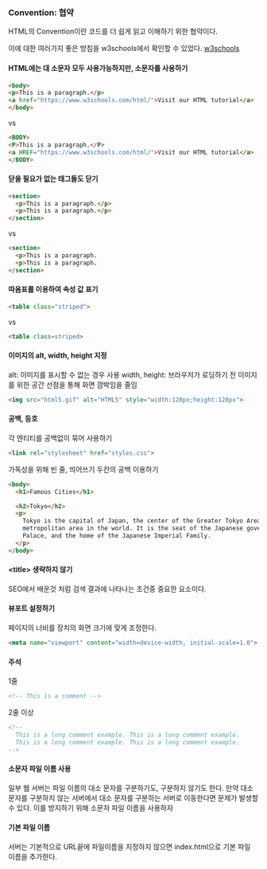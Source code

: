 ### Convention: 협약

HTML의 Convention이란 코드를 더 쉽게 읽고 이해하기 위한 협약이다.


이에 대한 여러가지 좋은 방침을 w3schools에서 확인할 수 있었다.
[w3schools](https://www.w3schools.com/html/html5_syntax.asp)

#### HTML에는 대 소문자 모두 사용가능하지만, 소문자를 사용하기

```html
<body>
<p>This is a paragraph.</p>
<a href="https://www.w3schools.com/html/">Visit our HTML tutorial</a>
</body>

```
vs
```html
<BODY>
<P>This is a paragraph.</P>
<a HREF="https://www.w3schools.com/html/">Visit our HTML tutorial</a>
</BODY>

```
#### 닫을 필요가 없는 태그들도 닫기
```html
<section>
  <p>This is a paragraph.</p>
  <p>This is a paragraph.</p>
</section>
```
vs
```html
<section>
  <p>This is a paragraph.
  <p>This is a paragraph.
</section>
```

#### 따옴표를 이용하여 속성 값 표기

```html
<table class="striped">
```
vs

```html
<table class=striped>
```
#### 이미지의 alt, width, height 지정

alt: 이미지를 표시할 수 없는 경우 사용
width, height: 브라우저가 로딩하기 전 이미지를 위한 공간 선점을 통해 화면 깜박임을 줄임
```html
<img src="html5.gif" alt="HTML5" style="width:128px;height:128px">
```

#### 공백, 등호

각 엔티티를 공백없이 묶어 사용하기
```html
<link rel="stylesheet" href="styles.css">
```

가독성을 위해 빈 줄, 띄어쓰기 두칸의 공백 이용하기

```html
<body>
  <h1>Famous Cities</h1>

  <h2>Tokyo</h2>
  <p>
    Tokyo is the capital of Japan, the center of the Greater Tokyo Area, and the most populous
    metropolitan area in the world. It is the seat of the Japanese government and the Imperial
    Palace, and the home of the Japanese Imperial Family.
  </p>
</body>
```

#### \<title> 생략하지 않기

SEO에서 배운것 처럼 검색 결과에 나타나는 조건중 중요한 요소이다.

#### 뷰포트 설정하기

페이지의 너비를 장치의 화면 크기에 맞게 조정한다.
```html
<meta name="viewport" content="width=device-width, initial-scale=1.0">

```
#### 주석

1줄
```html
<!-- This is a comment -->
```
2줄 이상
```html
<!--
  This is a long comment example. This is a long comment example.
  This is a long comment example. This is a long comment example.
-->
```

#### 소문자 파일 이름 사용

일부 웹 서버는 파일 이름의 대소 문자를 구분하기도, 구분하지 않기도 한다.
만약 대소 문자를 구분하지 않는 서버에서 대소 문자를 구분하는 서버로 이동한다면 문제가 발생할 수 있다. 이를 방지하기 위해 소문자 파일 이름을 사용하자

#### 기본 파일 이름
서버는 기본적으로 URL끝에 파일이름을 지정하지 않으면 index.html으로 기본 파일 이름을 추가한다.
